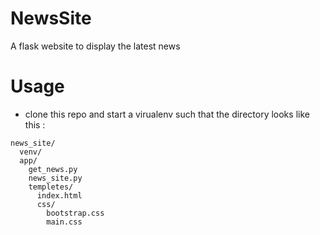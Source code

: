# NewsSite
A flask website to display the latest news  
  
# Usage
* clone this repo and start a virualenv such that the directory looks like this :
```
news_site/
  venv/
  app/
    get_news.py
    news_site.py
    templetes/
      index.html
      css/
        bootstrap.css
        main.css
```
